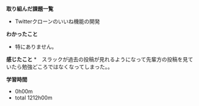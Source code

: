 **取り組んだ課題一覧**
* Twitterクローンのいいね機能の開発

**わかったこと**
* 特にありません。

**感じたこと**
*　スラックが過去の投稿が見れるようになって先輩方の投稿を見ていたら勉強どころではなくなってしまった。。

**学習時間**
* 0h00m
 * total 1212h00m
